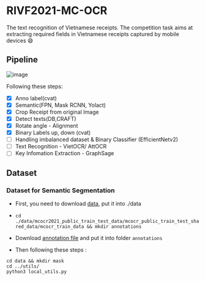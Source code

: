 # RIVF2021-MC-OCR
The text recognition of Vietnamese receipts. The competition task aims at extracting required fields in Vietnamese receipts captured by mobile devices :smile:

## Pipeline

![image](https://user-images.githubusercontent.com/61444616/186398778-8d0019a7-3f9c-484d-a2da-6032ff1c8457.png)

Following these steps:

- [x] Anno label(cvat)
- [x] Semantic(FPN, Mask RCNN, Yolact)
- [x] Crop Receipt from original Image 
- [x] Detect texts(DB,CRAFT)
- [x] Rotate angle - Alignment
- [x] Binary Labels up, down (cvat)
- [ ] Handling imbalanced dataset & Binary Classifier (EfficientNetv2)
- [ ] Text Recognition - VietOCR/ AttOCR
- [ ] Key Infomation Extraction - GraphSage

## Dataset 

### Dataset for Semantic Segmentation

- First, you need to download [data](https://drive.google.com/file/d/1Ma-vnGBXOMMVa1n4Oyd79mywAmx2MvCe/view?usp=sharing ), put it into ./data

- `cd ./data/mcocr2021_public_train_test_data/mcocr_public_train_test_shared_data/mcocr_train_data && mkdir annotations`

- Download [annotation file](https://drive.google.com/file/d/1NpV5h9ZfhfkV1c7SL1I6iAhSVHC596yM/view?usp=sharing) and put it into folder `annotations`

- Then following these steps :

```
cd data && mkdir mask
cd ../utils/
python3 local_utils.py

```


